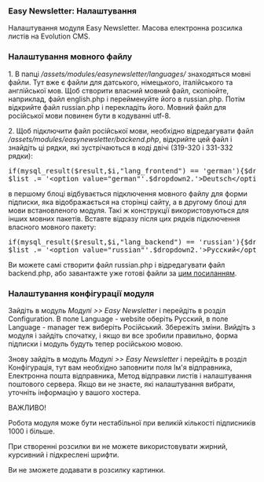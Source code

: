 
<meta http-equiv="Content-Type" content="text/html; charset=utf-8">
<h3>Easy Newsletter: Налаштування </h3> 
Налаштування модуля Easy Newsletter. Масова електронна розсилка листів на Evolution CMS.	
<br>
<h3 class="sub-header text-bold"><a id="1252"></a>Налаштування мовного файлу</h3><div class="well bordered-left bordered-blue"><p>1. В папці <em><span class="text-bold">/assets/modules/easynewsletter/languages/</span></em> знаходяться мовні файли. Тут вже є файли для датського, німецького, італійського та англійської мов. Щоб створити власний мовний файл, скопіюйте, наприклад, файл english.php і перейменуйте його в <span class="text-bold">russian.php</span>. Потім відкрийте файл r<span class="text-bold">ussian.php</span> і перекладіть його. Мовний файл для російської мови повинен бути в кодуванні <span class="text-bold">utf-8</span>.</p>
<p>2. Щоб підключити файл російської мови, необхідно відредагувати файл <em><span class="text-bold">/assets/modules/easynewsletter/backend.php</span></em>, відкрийте цей файл і знайдіть ці рядки, які зустрічаються в коді двічі (<span class="text-bold">319-320 </span>і<span class="text-bold"> 331-332 </span>рядки):</p>
<div class="well-box-shadow">
<pre class="brush: php;">
if(mysql_result($result,$i,"lang_frontend") == 'german'){$dropdown2 = ' selected="selected"';} else {$dropdown2 = '';}
$list .= '&lt;option value="german"'.$dropdown2.'&gt;Deutsch&lt;/option&gt;';
</pre>
</div>
<p>в першому блоці відбувається підключення мовного файлу для форми підписки, яка відображається на сторінці сайту, а в другому блоці для мови встановленого модуля. Такі ж конструкції використовуються для інших мовних пакетів. Вставте відразу після цих рядків підключення власного мовного пакету:</p>
<div class="well-box-shadow">
<pre class="brush: php;">
if(mysql_result($result,$i,"lang_backend") == 'russian'){$dropdown2 = ' selected="selected"';} else {$dropdown2 = '';}
$list .= '&lt;option value="russian"'.$dropdown2.'&gt;Русский&lt;/option&gt;';
</pre>
</div>
<p>Ви можете самі створити файл <span class="text-bold">russian.php</span> і відредагувати файл <span class="text-bold">backend.php</span>, або завантажте уже готові файли за <a href="assets/files/easynewsletter/easynewsletter_rus.zip.html" target="_blank">цим посиланням</a>.</p></div>
<h3 class="sub-header text-bold"><a id="1253"></a>Налаштування конфігурації модуля</h3><div class="well bordered-left bordered-blue"><p>Зайдіть в модуль <em><span class="text-bold">Модулі &gt;&gt; Easy Newsletter</span></em> і перейдіть в розділ <span class="text-bold">Configuration</span>. В поле <span class="text-bold"><span class="text-bold">Language - website</span></span> оберіть <span class="text-bold">Русский</span>, в поле <span class="text-bold">Language - manager</span> теж виберіть <span class="text-bold">Російський</span>. Збережіть зміни. Вийдіть з модуля і зайдіть спочатку, і якщо ви все зробили правильно, форма підписки і модуль будуть тепер російською мовою.</p>
<p>Знову зайдіть в модуль <em><span class="text-bold">Модулі &gt;&gt; Easy Newsletter</span></em> і перейдіть в розділ Конфігурація, тут вам необхідно заповнити поля <span class="text-bold">Ім'я відправника, Електронна пошта відправника, Метод відправки листів</span> і налаштування поштового сервера. Якщо ви не знаєте, які налаштування вибрати, уточніть інформацію у вашого хостера.</p>
<div class="alert alert-info"><p><span class="text-bold">ВАЖЛИВО!</span></p>
<p>Робота модуля може бути нестабільної при великій кількості підписників 1000 і більше.</p>
<p>При створенні розсилки ви не можете використовувати жирний, курсивний і підкреслені шрифти.</p>
<p>Ви не зможете додавати в розсилку картинки.</p></div></div>
